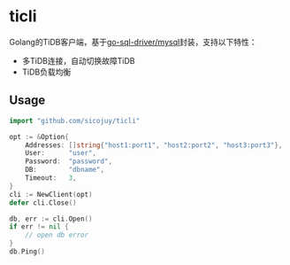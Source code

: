 # ticli
Golang的TiDB客户端，基于[go-sql-driver/mysql](https://github.com/go-sql-driver/mysql)封装，支持以下特性：

* 多TiDB连接，自动切换故障TiDB
* TiDB负载均衡

## Usage

```go
import "github.com/sicojuy/ticli"

opt := &Option{
    Addresses: []string{"host1:port1", "host2:port2", "host3:port3"},
    User:      "user",
    Password:  "password",
    DB:        "dbname",
    Timeout:   3,
}
cli := NewClient(opt)
defer cli.Close()

db, err := cli.Open()
if err != nil {
    // open db error
}
db.Ping()
```

